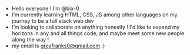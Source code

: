 - Hello everyone ! I’m @bix-0
- I’m currently learning HTML, CSS, JS among other languages on my journey to be a full stack web dev
- I’m looking to collaborate on anything honestly ! I'd like to expand my horizons in any and all things code, and maybe meet some new people along the way !
- my email is greyfranks0@gmail.com :)

